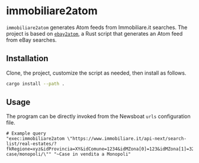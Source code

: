# immobiliare2atom

`immobiliare2atom` generates Atom feeds from Immobiliare.it searches. The project is based on [`ebay2atom`](https://github.com/aartoni/ebay2atom), a Rust script that generates an Atom feed from eBay searches.

## Installation

Clone, the project, customize the script as needed, then install as follows.

```sh
cargo install --path .
```

## Usage

The program can be directly invoked from the Newsboat `urls` configuration file.

    # Example query
    "exec:immobiliare2atom \"https://www.immobiliare.it/api-next/search-list/real-estates/?fkRegione=xyz&idProvincia=XY&idComune=1234&idMZona[0]=123&idMZona[1]=321&idQuartiere[0]=1234&idNazione=IT&idContratto=1&idCategoria=1&prezzoMassimo=125000&superficieMinima=60&localiMinimo=3&criterio=dataModifica&ordine=desc&__lang=it&path=/vendita-case/monopoli/\"" "~Case in vendita a Monopoli"
